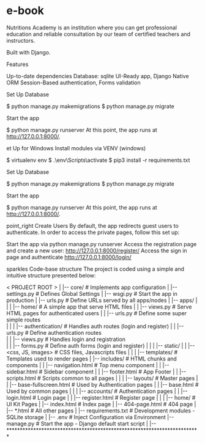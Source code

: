 # e-book
Nutritions Academy is an institution where you can get professional education and reliable consultation by our team of certified teachers and instructors.

 Built with Django.


Features

Up-to-date dependencies
Database: sqlite
UI-Ready app, Django Native ORM
Session-Based authentication, Forms validation

Set Up Database

$ python manage.py makemigrations
$ python manage.py migrate

Start the app

$ python manage.py runserver
At this point, the app runs at http://127.0.0.1:8000/.


et Up for Windows
Install modules via VENV (windows)

$ virtualenv env
$ .\env\Scripts\activate
$ pip3 install -r requirements.txt

Set Up Database

$ python manage.py makemigrations
$ python manage.py migrate

Start the app

$ python manage.py runserver
At this point, the app runs at http://127.0.0.1:8000/.


point_right Create Users
By default, the app redirects guest users to authenticate. In order to access the private pages, follow this set up:

Start the app via python manage.py runserver
Access the registration page and create a new user:
http://127.0.0.1:8000/register/
Access the sign in page and authenticate
http://127.0.0.1:8000/login/

sparkles Code-base structure
The project is coded using a simple and intuitive structure presented below:

< PROJECT ROOT >
   |
   |-- core/                               # Implements app configuration
   |    |-- settings.py                    # Defines Global Settings
   |    |-- wsgi.py                        # Start the app in production
   |    |-- urls.py                        # Define URLs served by all apps/nodes
   |
   |-- apps/
   |    |
   |    |-- home/                          # A simple app that serve HTML files
   |    |    |-- views.py                  # Serve HTML pages for authenticated users
   |    |    |-- urls.py                   # Define some super simple routes  
   |    |
   |    |-- authentication/                # Handles auth routes (login and register)
   |    |    |-- urls.py                   # Define authentication routes  
   |    |    |-- views.py                  # Handles login and registration  
   |    |    |-- forms.py                  # Define auth forms (login and register) 
   |    |
   |    |-- static/
   |    |    |-- <css, JS, images>         # CSS files, Javascripts files
   |    |
   |    |-- templates/                     # Templates used to render pages
   |         |-- includes/                 # HTML chunks and components
   |         |    |-- navigation.html      # Top menu component
   |         |    |-- sidebar.html         # Sidebar component
   |         |    |-- footer.html          # App Footer
   |         |    |-- scripts.html         # Scripts common to all pages
   |         |
   |         |-- layouts/                   # Master pages
   |         |    |-- base-fullscreen.html  # Used by Authentication pages
   |         |    |-- base.html             # Used by common pages
   |         |
   |         |-- accounts/                  # Authentication pages
   |         |    |-- login.html            # Login page
   |         |    |-- register.html         # Register page
   |         |
   |         |-- home/                      # UI Kit Pages
   |              |-- index.html            # Index page
   |              |-- 404-page.html         # 404 page
   |              |-- *.html                # All other pages
   |
   |-- requirements.txt                     # Development modules - SQLite storage
   |
   |-- .env                                 # Inject Configuration via Environment
   |-- manage.py                            # Start the app - Django default start script
   |
   |-- ************************************************************************

